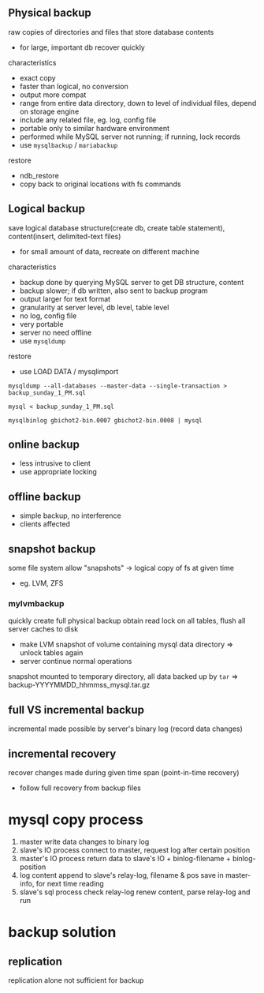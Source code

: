 ## Physical backup
raw copies of directories and files that store database contents
- for large, important db recover quickly

characteristics
- exact copy
- faster than logical, no conversion
- output more compat 
- range from entire data directory, down to level of individual files, depend on storage engine
- include any related file, eg. log, config file
- portable only to similar hardware environment
- performed while MySQL server not running; if running, lock records
- use `mysqlbackup` / `mariabackup`

restore
- ndb_restore
- copy back to original locations with fs commands

## Logical backup
save logical database structure(create db, create table statement), content(insert, delimited-text files)
- for small amount of data, recreate on different machine

characteristics
- backup done by querying MySQL server to get DB structure, content
- backup slower; if db written, also sent to backup program
- output larger for text format
- granularity at server level, db level, table level
- no log, config file
- very portable
- server no need offline
- use `mysqldump`

restore
- use LOAD DATA / mysqlimport

```
mysqldump --all-databases --master-data --single-transaction > backup_sunday_1_PM.sql

mysql < backup_sunday_1_PM.sql

mysqlbinlog gbichot2-bin.0007 gbichot2-bin.0008 | mysql
```

## online backup
- less intrusive to client
- use appropriate locking

## offline backup
- simple backup, no interference
- clients affected

## snapshot backup
some file system allow "snapshots" -> logical copy of fs at given time
- eg. LVM, ZFS

### mylvmbackup
quickly create full physical backup
obtain read lock on all tables, flush all server caches to disk
- make LVM snapshot of volume containing mysql data directory => unlock tables again
- server continue normal operations

snapshot mounted to temporary directory, all data backed up by `tar`
=> backup-YYYYMMDD_hhmmss_mysql.tar.gz



## full VS incremental backup
incremental made possible by server's binary log (record data changes)

## incremental recovery
recover changes made during given time span (point-in-time recovery)
- follow full recovery from backup files


# mysql copy process
1. master write data changes to binary log
2. slave's IO process connect to master, request log after certain position
3. master's IO process return data to slave's IO + binlog-filename + binlog-position
4. log content append to slave's relay-log, filename & pos save in master-info, for next time reading
5. slave's sql process check relay-log renew content, parse relay-log and run


# backup solution
## replication
replication alone not sufficient for backup



















